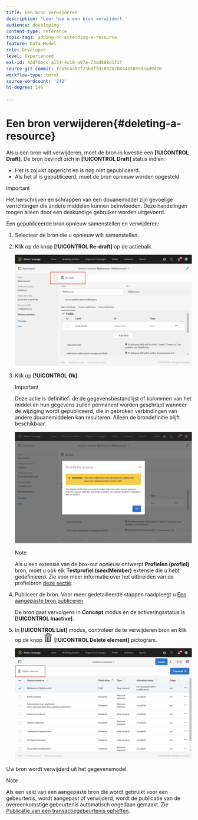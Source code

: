 ```yaml
---
title: Een bron verwijderen
description: 'Leer hoe u een bron verwijdert '
audience: developing
content-type: reference
topic-tags: adding-or-extending-a-resource
feature: Data Model
role: Developer
level: Experienced
exl-id: 4ddfdbcc-a154-4c10-a97e-73ad888d1f1f
source-git-commit: fcb5c4a92f23bdffd1082b7b044b5859dead9d70
workflow-type: tm+mt
source-wordcount: '242'
ht-degree: 14%

---
```


# Een bron verwijderen{#deleting-a-resource}

Als u een bron wilt verwijderen, moet de bron in kwestie een **[!UICONTROL Draft]**. De bron bevindt zich in **[!UICONTROL Draft]** status indien:

* Het is zojuist opgericht en is nog niet gepubliceerd.
* Als het al is gepubliceerd, moet de bron opnieuw worden opgesteld.

>[!IMPORTANT]
>
>Het herschrijven en schrappen van een douanemiddel zijn gevoelige verrichtingen die andere middelen kunnen beïnvloeden. Deze handelingen mogen alleen door een deskundige gebruiker worden uitgevoerd.

Een gepubliceerde bron opnieuw samenstellen en verwijderen:

1. Selecteer de bron die u opnieuw wilt samenstellen.
1. Klik op de knop **[!UICONTROL Re-draft]** op de actiebalk.

   ![](assets/schema_extension_uc26.png)

1. Klik op **[!UICONTROL Ok]**.

   >[!IMPORTANT]
   >
   >Deze actie is definitief: de de gegevensbestandlijst of kolommen van het middel en hun gegevens zullen permanent worden geschrapt wanneer de wijziging wordt gepubliceerd, die in gebroken verbindingen van andere douanemiddelen kan resulteren. Alleen de brondefinitie blijft beschikbaar.

   ![](assets/schema_extension_uc27.png)

   >[!NOTE]
   >
   >Als u een extensie van de box-out opnieuw ontwerpt **Profielen (profiel)** bron, moet u ook elk **Testprofiel (seedMember)** extensie die u hebt gedefinieerd. Zie voor meer informatie over het uitbreiden van de profielbron [deze sectie](../../developing/using/extending-the-profile-resource-with-a-new-field.md).

1. Publiceer de bron. Voor meer gedetailleerde stappen raadpleegt u [Een aangepaste bron publiceren](../../developing/using/updating-the-database-structure.md#publishing-a-custom-resource).

   De bron gaat vervolgens in **Concept** modus en de activeringsstatus is **[!UICONTROL Inactive]**.

1. In **[!UICONTROL List]** modus, controleer de te verwijderen bron en klik op de knop ![](assets/delete_darkgrey-24px.png) **[!UICONTROL Delete element]** pictogram.

   ![](assets/schema_extension_uc28.png)

Uw bron wordt verwijderd uit het gegevensmodel.

>[!NOTE]
>
>Als een veld van een aangepaste bron die wordt gebruikt voor een gebeurtenis, wordt aangepast of verwijderd, wordt de publicatie van de overeenkomstige gebeurtenis automatisch ongedaan gemaakt. Zie [Publicatie van een transactiegebeurtenis opheffen](../../channels/using/publishing-transactional-event.md#unpublishing-an-event).
